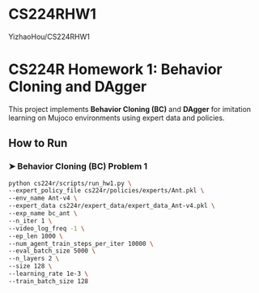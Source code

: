 # CS224RHW1
YizhaoHou/CS224RHW1


# CS224R Homework 1: Behavior Cloning and DAgger

This project implements **Behavior Cloning (BC)** and **DAgger** for imitation learning on Mujoco environments using expert data and policies.




##  How to Run

### ➤ Behavior Cloning (BC) Problem 1


```bash
python cs224r/scripts/run_hw1.py \
--expert_policy_file cs224r/policies/experts/Ant.pkl \
--env_name Ant-v4 \
--expert_data cs224r/expert_data/expert_data_Ant-v4.pkl \
--exp_name bc_ant \
--n_iter 1 \
--video_log_freq -1 \
--ep_len 1000 \
--num_agent_train_steps_per_iter 10000 \
--eval_batch_size 5000 \
--n_layers 2 \
--size 128 \
--learning_rate 1e-3 \
--train_batch_size 128
